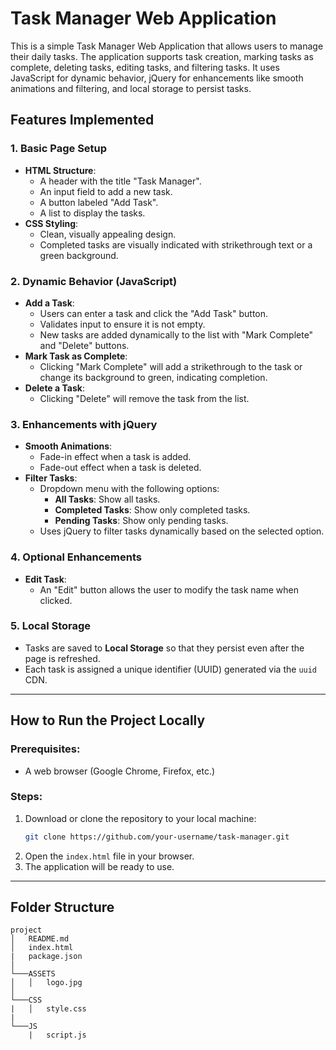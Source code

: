 # Task Manager Web Application

This is a simple Task Manager Web Application that allows users to manage their daily tasks. The application supports task creation, marking tasks as complete, deleting tasks, editing tasks, and filtering tasks. It uses JavaScript for dynamic behavior, jQuery for enhancements like smooth animations and filtering, and local storage to persist tasks.

## Features Implemented

### 1. **Basic Page Setup**
- **HTML Structure**: 
  - A header with the title "Task Manager".
  - An input field to add a new task.
  - A button labeled "Add Task".
  - A list to display the tasks.
- **CSS Styling**:
  - Clean, visually appealing design.
  - Completed tasks are visually indicated with strikethrough text or a green background.

### 2. **Dynamic Behavior (JavaScript)**
- **Add a Task**:
  - Users can enter a task and click the "Add Task" button.
  - Validates input to ensure it is not empty.
  - New tasks are added dynamically to the list with "Mark Complete" and "Delete" buttons.
- **Mark Task as Complete**:
  - Clicking "Mark Complete" will add a strikethrough to the task or change its background to green, indicating completion.
- **Delete a Task**:
  - Clicking "Delete" will remove the task from the list.

### 3. **Enhancements with jQuery**
- **Smooth Animations**:
  - Fade-in effect when a task is added.
  - Fade-out effect when a task is deleted.
- **Filter Tasks**:
  - Dropdown menu with the following options:
    - **All Tasks**: Show all tasks.
    - **Completed Tasks**: Show only completed tasks.
    - **Pending Tasks**: Show only pending tasks.
  - Uses jQuery to filter tasks dynamically based on the selected option.
  
### 4. **Optional Enhancements**
- **Edit Task**:
  - An "Edit" button allows the user to modify the task name when clicked.

### 5. **Local Storage**
- Tasks are saved to **Local Storage** so that they persist even after the page is refreshed.
- Each task is assigned a unique identifier (UUID) generated via the `uuid` CDN.

---

## How to Run the Project Locally

### Prerequisites:
- A web browser (Google Chrome, Firefox, etc.)

### Steps:
1. Download or clone the repository to your local machine:
   ```bash
   git clone https://github.com/your-username/task-manager.git
2. Open the `index.html` file in your browser.
3. The application will be ready to use.

---

## Folder Structure
```
project
│   README.md
│   index.html
|   package.json    
│
└───ASSETS
│   │   logo.jpg
│   
└───CSS
|   │   style.css
|
└───JS
    |   script.js
```
